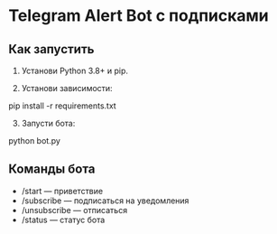 # Telegram Alert Bot с подписками

## Как запустить

1. Установи Python 3.8+ и pip.

2. Установи зависимости:

pip install -r requirements.txt


3. Запусти бота:


python bot.py

## Команды бота

- /start — приветствие  
- /subscribe — подписаться на уведомления  
- /unsubscribe — отписаться  
- /status — статус бота



